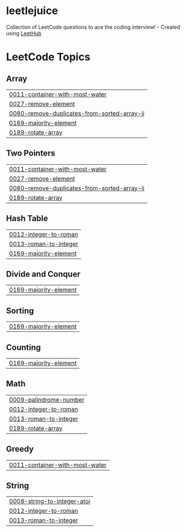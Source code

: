 # leetlejuice
Collection of LeetCode questions to ace the coding interview! - Created using [LeetHub](https://github.com/QasimWani/LeetHub)

<!---LeetCode Topics Start-->
# LeetCode Topics
## Array
|  |
| ------- |
| [0011-container-with-most-water](https://github.com/emmanuel-jaimes/leetlejuice/tree/master/0011-container-with-most-water) |
| [0027-remove-element](https://github.com/emmanuel-jaimes/leetlejuice/tree/master/0027-remove-element) |
| [0080-remove-duplicates-from-sorted-array-ii](https://github.com/emmanuel-jaimes/leetlejuice/tree/master/0080-remove-duplicates-from-sorted-array-ii) |
| [0169-majority-element](https://github.com/emmanuel-jaimes/leetlejuice/tree/master/0169-majority-element) |
| [0189-rotate-array](https://github.com/emmanuel-jaimes/leetlejuice/tree/master/0189-rotate-array) |
## Two Pointers
|  |
| ------- |
| [0011-container-with-most-water](https://github.com/emmanuel-jaimes/leetlejuice/tree/master/0011-container-with-most-water) |
| [0027-remove-element](https://github.com/emmanuel-jaimes/leetlejuice/tree/master/0027-remove-element) |
| [0080-remove-duplicates-from-sorted-array-ii](https://github.com/emmanuel-jaimes/leetlejuice/tree/master/0080-remove-duplicates-from-sorted-array-ii) |
| [0189-rotate-array](https://github.com/emmanuel-jaimes/leetlejuice/tree/master/0189-rotate-array) |
## Hash Table
|  |
| ------- |
| [0012-integer-to-roman](https://github.com/emmanuel-jaimes/leetlejuice/tree/master/0012-integer-to-roman) |
| [0013-roman-to-integer](https://github.com/emmanuel-jaimes/leetlejuice/tree/master/0013-roman-to-integer) |
| [0169-majority-element](https://github.com/emmanuel-jaimes/leetlejuice/tree/master/0169-majority-element) |
## Divide and Conquer
|  |
| ------- |
| [0169-majority-element](https://github.com/emmanuel-jaimes/leetlejuice/tree/master/0169-majority-element) |
## Sorting
|  |
| ------- |
| [0169-majority-element](https://github.com/emmanuel-jaimes/leetlejuice/tree/master/0169-majority-element) |
## Counting
|  |
| ------- |
| [0169-majority-element](https://github.com/emmanuel-jaimes/leetlejuice/tree/master/0169-majority-element) |
## Math
|  |
| ------- |
| [0009-palindrome-number](https://github.com/emmanuel-jaimes/leetlejuice/tree/master/0009-palindrome-number) |
| [0012-integer-to-roman](https://github.com/emmanuel-jaimes/leetlejuice/tree/master/0012-integer-to-roman) |
| [0013-roman-to-integer](https://github.com/emmanuel-jaimes/leetlejuice/tree/master/0013-roman-to-integer) |
| [0189-rotate-array](https://github.com/emmanuel-jaimes/leetlejuice/tree/master/0189-rotate-array) |
## Greedy
|  |
| ------- |
| [0011-container-with-most-water](https://github.com/emmanuel-jaimes/leetlejuice/tree/master/0011-container-with-most-water) |
## String
|  |
| ------- |
| [0008-string-to-integer-atoi](https://github.com/emmanuel-jaimes/leetlejuice/tree/master/0008-string-to-integer-atoi) |
| [0012-integer-to-roman](https://github.com/emmanuel-jaimes/leetlejuice/tree/master/0012-integer-to-roman) |
| [0013-roman-to-integer](https://github.com/emmanuel-jaimes/leetlejuice/tree/master/0013-roman-to-integer) |
<!---LeetCode Topics End-->